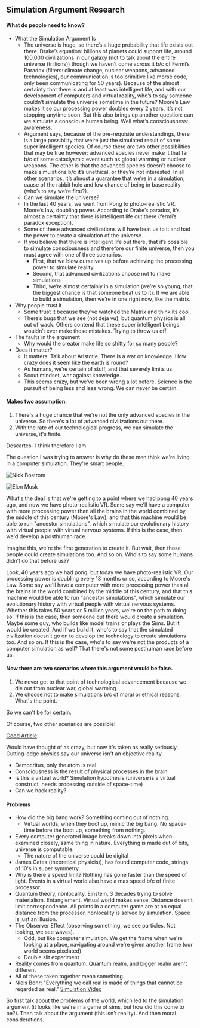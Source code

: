 ## Simulation Argument Research
#### What do people need to know?                                                                                             
* What the Simulation Argument Is
    * The universe is huge, so there’s a huge probability that life exists out there. Drake’s equation: billions of planets could support life, around 100,000 civilizations in our galaxy (not to talk about the entire universe (trillions)) though we haven’t come across it b/c of Fermi’s Paradox (filters: climate change, nuclear weapons, advanced technologies), our communication is too primitive like morse code, only been communicating for 50 years). Because of the almost certainty that there is and at least was intelligent life, and with our development of computers and virtual reality, who’s to say someone couldn’t simulate the universe sometime in the future? Moore’s Law makes it so our processing power doubles every 2 years, it’s not stopping anytime soon. But this also brings up another question: can we simulate a conscious human being. Well what’s consciousness: awareness.
    * Argument says, because of the pre-requisite understandings, there is a large possibility that we’re just the simulated result of some super intelligent species. Of course there are two other possibilities that may be true however: advanced species never make it that far b/c of some cataclysmic event such as global warming or nuclear weapons. The other is that the advanced species doesn’t choose to make simulations b/c it’s unethical, or they’re not interested. In all other scenarios, it’s almost a guarantee that we’re in a simulation, cause of the rabbit hole and low chance of being in base reality (who’s to say we’re first?).
    * Can we simulate the universe?  
    * In the last 40 years, we went from Pong to photo-realistic VR. Moore’s law, doubling power. According to Drake’s paradox, it’s almost a certainty that there is intelligent life out there (fermi’s paradox exception).
    * Some of these advanced civilizations will have beat us to it and had the power to create a simulation of the universe.
    * If you believe that there is intelligent life out there, that it’s possible to simulate consciousness and therefore our finite universe, then you must agree with one of three scenarios.
        * First, that we blow ourselves up before achieving the processing power to simulate reality.
        * Second, that advanced civilizations choose not to make simulations
        * Third, we’re almost certainly in a simulation (we’re so young, that the biggest chance is that someone beat us to it). If we are able to build a simulation, then we’re in one right now, like the matrix.  
* Why people trust it
    * Some trust it because they’ve watched the Matrix and think its cool.
    * There’s bugs that we see (not deja vu), but quantum physics is all out of wack. Others contend that these super intelligent beings wouldn’t ever make these mistakes. Trying to throw us off.  
* The faults in the argument
    * Why would the creator make life so shitty for so many people?
* Does it matter?
    * It matters. Talk about Aristotle. There is a war on knowledge. How crazy does it seem like the earth is round?
    * As humans, we’re certain of stuff, and that severely limits us.  
    * Scout mindset, war against knowledge.
    * This seems crazy, but we’ve been wrong a lot before. Science is the pursuit of being less and less wrong. We can never be certain.

#### Makes two assumption.
1. There's a huge chance that we're not the only advanced species in the universe. So there's a lot of advanced civilizations out there.
2. With the rate of our technological progress, we can simulate the universe, it's finite.

Descartes- I think therefore I am.

The question I was trying to answer is why do these men think we're living in a computer simulation. They're smart people.

![Nick Bostrom](https://pi.tedcdn.com/r/pe.tedcdn.com/images/ted/a693e3148df55358b76a30436f1accb09d1e2616_2880x1620.jpg?cb=05112016&quality=89&w=800)

![Elon Musk](https://pi.tedcdn.com/r/pe.tedcdn.com/images/ted/2534551796ee0a2638b462ce82e33b65091b1d42_1600x1200.jpg?cb=05112016&quality=89&w=800)

What's the deal is that we're getting to a point where we had pong 40 years ago, and now we have photo-realistic VR. Some say we'll have a computer with more processing power than all the brains in the world combined by the middle of this century (Moore's Law), and that this machine would be able to run "ancestor simulations", which simulate our evolutionary history with virtual people with virtual nervous systems.  If this is the case, then we'd develop a posthuman race.

Imagine this, we're the first generation to create it. But wait, then those people could create simulations too. And so on. Who's to say some humans didn't do that before us??

Look, 40 years ago we had pong, but today we have photo-realistic VR. Our processing power is doubling every 18 months or so, according to Moore's Law. Some say we'll have a computer with more processing power than all the brains in the world combined by the middle of this century, and that this machine would be able to run "ancestor simulations", which simulate our evolutionary history with virtual people with virtual nervous systems. Whether this takes 50 years or 5 million years, we're on the path to doing so. If this is the case, then someone out there would create a simulation. Maybe some guy, who builds like model trains or plays the Sims. But it would be created. And if we build it, who's to say that the simulated civilization doesn't go on to develop the technology to create simulations too. And so on. If this is the case, who's to say we're not the products of a computer simulation as well? That there's not some posthuman race before us.

#### Now there are two scenarios where this argument would be false.
1. We never get to that point of technological advancement because we die out from nuclear war, global warming.
2. We choose not to make simulations b/c of moral or ethical reasons. What's the point.

So we can't be for certain.

Of course, two other scenarios are possible!

[Good Article](http://www.nytimes.com/2007/08/14/science/14tier.html)

Would have thought of as crazy, but now it's taken as really seriously. Cutting-edge physics say our universe isn't an objective reality.

* Democritus, only the atom is real.
* Consciousness is the result of physical processes in the brain.
* Is this a virtual world? Simulation hypothesis (universe is a virtual construct, needs processing outside of space-time)
* Can we hack reality?

#### Problems
* How did the big bang work? Something coming out of nothing.
	* Virtual worlds, when they boot up, mimic the big bang. No space-time before the boot up, something from nothing.
* Every computer generated image breaks down into pixels when examined closely, same thing in nature. Everything is made out of bits, universe is computable.
	* The nature of the universe could be digital
* James Gates (theoretical physicist), has found computer code, strings of 10's in super symmetry.
* Why is there a speed limit? Nothing has gone faster than the speed of light. Events in a virtual world also have a max speed b/c of finite processor.
* Quantum theory, nonlocality. Einstein, 3 decades trying to solve materialism. Entanglement. Virtual world makes sense. Distance doesn't limit correspondence. All points in a computer game are at an equal distance from the processor, nonlocality is solved by simulation. Space is just an illusion.
* The Observer Effect (observing something, we see particles. Not looking, we see waves).
	* Odd, but like computer simulation. We get the frame when we're looking at a place, navigating around we're given another frame (our world seems pixelated)
	* Double slit experiment
* Reality comes from quantum. Quantum realm, and bigger realm aren't different
* All of these taken together mean something.
* Niels Bohr: "Everything we call real is made of things that cannot be regarded as real."
[Simulation Video](https://www.youtube.com/watch?v=VqULEE7eY8M)

So first talk about the problems of the world, which led to the simulation argument (it looks like we're in a game of sims, but how did this come to be?). Then talk about the argument (this isn't reality). And then moral considerations.
